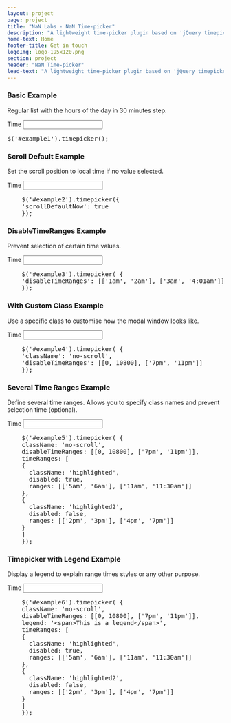 ```yaml
---
layout: project
page: project
title: "NaN Labs - NaN Time-picker"
description: "A lightweight time-picker plugin based on 'jQuery timepicker plugin'."
home-text: Home
footer-title: Get in touch
logoImg: logo-195x120.png
section: project
header: "NaN Time-picker"
lead-text: "A lightweight time-picker plugin based on 'jQuery timepicker plugin'."
---
```

<div class="example">

  <h3>Basic Example</h3>
  <p>Regular list with the hours of the day in 30 minutes step.</p>

  <div>
    <label for="example1">Time</label>
    <input id="example1" type="text" />
  </div>

  <script>
    $(function() {
      $('#example1').timepicker();
    });
  </script>
  <pre>$('#example1').timepicker();</pre>

</div>

<div class="example">

  <h3>Scroll Default Example</h3>
  <p>Set the scroll position to local time if no value selected.</p>

  <div>
    <label for="example2">Time</label>
    <input id="example2" type="text" />
  </div>

  <script>
    $(function() {
      $('#example2').timepicker({ 
        'scrollDefaultNow': true 
      });
    });
  </script>
  <pre>
	$('#example2').timepicker({ 
	'scrollDefaultNow': true 
	});</pre>

</div>

<div class="example">

  <h3>DisableTimeRanges Example</h3>
  <p>Prevent selection of certain time values.</p>

  <div>
    <label for="example3">Time</label>
    <input id="example3" type="text" />
  </div>

  <script>
    $(function() {
      $('#example3').timepicker( { 
        'disableTimeRanges': [['1am', '2am'], ['3am', '4:01am']] 
      });
    });
  </script>
  <pre>
	$('#example3').timepicker( { 
	'disableTimeRanges': [['1am', '2am'], ['3am', '4:01am']] 
	});</pre>

</div>

<div class="example">

  <h3>With Custom Class Example</h3>
  <p>Use a specific class to customise how the modal window looks like.</p>

  <div>
    <label for="example4">Time</label>
    <input id="example4" type="text" />
  </div>

  <script>
    $(function() {
      $('#example4').timepicker( { 
        'className': 'no-scroll',
        'disableTimeRanges': [[0, 10800], ['7pm', '11pm']]
      });
    });
  </script>
  <pre>
	$('#example4').timepicker( { 
	'className': 'no-scroll',
	'disableTimeRanges': [[0, 10800], ['7pm', '11pm']]
	});</pre>

</div>

<div class="example">

  <h3>Several Time Ranges Example</h3>
  <p>Define several time ranges. Allows you to specify class names and prevent selection time (optional).</p>

  <div>
    <label for="example5">Time</label>
    <input id="example5" type="text" />
  </div>

  <script>
    $(function() {
      $('#example5').timepicker( { 
        className: 'no-scroll',
        disableTimeRanges: [[0, 10800], ['7pm', '11pm']],
        timeRanges: [
          {
            className: 'highlighted',
            disabled: true,
            ranges: [['5am', '6am'], ['11am', '11:30am']]
          },
          {
            className: 'highlighted2',
            disabled: false,
            ranges: [['2pm', '3pm'], ['4pm', '7pm']]
          }
        ]
      });
    });
  </script>
  <pre>
	$('#example5').timepicker( { 
	className: 'no-scroll',
	disableTimeRanges: [[0, 10800], ['7pm', '11pm']],
	timeRanges: [
	{
	  className: 'highlighted',
	  disabled: true,
	  ranges: [['5am', '6am'], ['11am', '11:30am']]
	},
	{
	  className: 'highlighted2',
	  disabled: false,
	  ranges: [['2pm', '3pm'], ['4pm', '7pm']]
	}
	]
	});</pre>

</div>

<div class="example">

  <h3>Timepicker with Legend Example</h3>
  <p>Display a legend to explain range times styles or any other purpose.</p>

  <div>
    <label for="example6">Time</label>
    <input id="example6" type="text" />
  </div>

  <script>
    $(function() {
      $('#example6').timepicker( { 
        className: 'no-scroll',
        disableTimeRanges: [[0, 10800], ['7pm', '11pm']],
        legend: _.unescape('&lt;span&gt;This is a legend&lt;/span&gt;'),
        timeRanges: [
          {
            className: 'highlighted',
            disabled: true,
            ranges: [['5am', '6am'], ['11am', '11:30am']]
          },
          {
            className: 'highlighted2',
            disabled: false,
            ranges: [['2pm', '3pm'], ['4pm', '7pm']]
          }
        ]
      });
    });
  </script>
  <pre>
	$('#example6').timepicker( { 
	className: 'no-scroll',
	disableTimeRanges: [[0, 10800], ['7pm', '11pm']],
	legend: '&lt;span&gt;This is a legend&lt;/span&gt;',
	timeRanges: [
	{
	  className: 'highlighted',
	  disabled: true,
	  ranges: [['5am', '6am'], ['11am', '11:30am']]
	},
	{
	  className: 'highlighted2',
	  disabled: false,
	  ranges: [['2pm', '3pm'], ['4pm', '7pm']]
	}
	]
	});</pre>

</div>
